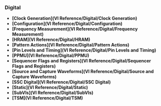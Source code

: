 ### Digital
- **[Clock Generation](VI Reference/Digital/Clock Generation)**
- **[Configuration](VI Reference/Digital/Configuration)**
- **[Frequency Measurement](VI Reference/Digital/Frequency Measurement)**
- **[HRAM](VI Reference/Digital/HRAM)**
- **[Pattern Actions](VI Reference/Digital/Pattern Actions)**
- **[Pin Levels and Timing](VI Reference/Digital/Pin Levels and Timing)**
- **[PPMU](VI Reference/Digital/PPMU)**
- **[Sequencer Flags and Registers](VI Reference/Digital/Sequencer Flags and Registers)**
- **[Source and Capture Waveforms](VI Reference/Digital/Source and Capture Waveforms)**
- **[SSC Digital](VI Reference/Digital/SSC Digital)**
- **[Static](VI Reference/Digital/Static)**
- **[SubVIs](VI Reference/Digital/SubVIs)**
- **[TSM](VI Reference/Digital/TSM)**
